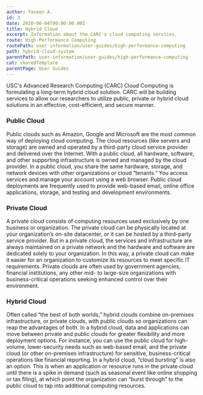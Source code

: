 ```yaml
---
author: Yaseen A.
id: 3
date: 2020-06-04T00:00:00.00Z
title: Hybrid Cloud
excerpt: Information about the CARC's cloud computing services.
route: High-Performance Computing
routePath: user-information/user-guides/high-performance-computing
path: hybrid-cloud-system
parentPath: user-information/user-guides/high-performance-computing
cat: sharedTemplate
parentPage: User Guides
---
```

USC's Advanced Research Computing (CARC) Cloud Computing is formulating a long-term hybrid cloud solution. CARC will be building services to allow our researchers to utilize public, private or hybrid cloud solutions in an effective, cost-efficient, and secure manner.

### Public Cloud
Public clouds such as Amazon, Google and Microsoft are the most common way of deploying cloud computing. The cloud resources (like servers and storage) are owned and operated by a third-party cloud service provider and delivered over the Internet. With a public cloud, all hardware, software, and other supporting infrastructure is owned and managed by the cloud provider. In a public cloud, you share the same hardware, storage, and network devices with other organizations or cloud “tenants.” You access services and manage your account using a web browser. Public cloud deployments are frequently used to provide web-based email, online office applications, storage, and testing and development environments.


### Private Cloud
A private cloud consists of computing resources used exclusively by one business or organization. The private cloud can be physically located at your organization’s on-site datacenter, or it can be hosted by a third-party service provider. But in a private cloud, the services and infrastructure are always maintained on a private network and the hardware and software are dedicated solely to your organization. In this way, a private cloud can make it easier for an organization to customize its resources to meet specific IT requirements. Private clouds are often used by government agencies, financial institutions, any other mid- to large-size organizations with business-critical operations seeking enhanced control over their environment.


### Hybrid Cloud
Often called “the best of both worlds,” hybrid clouds combine on-premises infrastructure, or private clouds, with public clouds so organizations can reap the advantages of both. In a hybrid cloud, data and applications can move between private and public clouds for greater flexibility and more deployment options. For instance, you can use the public cloud for high-volume, lower-security needs such as web-based email, and the private cloud (or other on-premises infrastructure) for sensitive, business-critical operations like financial reporting. In a hybrid cloud, “cloud bursting” is also an option. This is when an application or resource runs in the private cloud until there is a spike in demand (such as seasonal event like online shopping or tax filing), at which point the organization can “burst through” to the public cloud to tap into additional computing resources.
